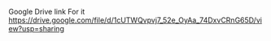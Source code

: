 Google Drive link For it
https://drive.google.com/file/d/1cUTWQvpvj7_52e_OyAa_74DxvCRnG65D/view?usp=sharing
